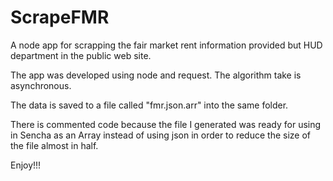 ScrapeFMR
=========

A node app for scrapping the fair market rent information provided but HUD department in the public web site.

The app was developed using node and request. The algorithm take is asynchronous.

The data is saved to a file called "fmr.json.arr" into the same folder.

There is commented code because the file I generated was ready for using in Sencha as an Array instead of using json in order to reduce the size of the file almost in half.

Enjoy!!!
